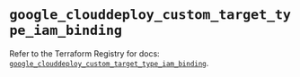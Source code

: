 # `google_clouddeploy_custom_target_type_iam_binding`

Refer to the Terraform Registry for docs: [`google_clouddeploy_custom_target_type_iam_binding`](https://registry.terraform.io/providers/hashicorp/google/6.27.0/docs/resources/clouddeploy_custom_target_type_iam_binding).
